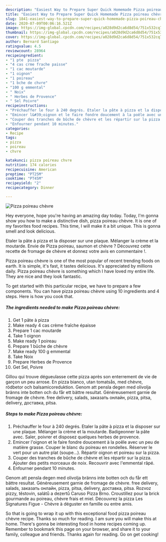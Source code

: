 ```yaml
---
description: "Easiest Way to Prepare Super Quick Homemade Pizza poireau chèvre"
title: "Easiest Way to Prepare Super Quick Homemade Pizza poireau chèvre"
slug: 1841-easiest-way-to-prepare-super-quick-homemade-pizza-poireau-chevre
date: 2020-07-09T00:06:16.521Z
image: https://img-global.cpcdn.com/recipes/a028d9d2ca6d8d54/751x532cq70/pizza-poireau-chevre-photo-principale-de-la-recette.jpg
thumbnail: https://img-global.cpcdn.com/recipes/a028d9d2ca6d8d54/751x532cq70/pizza-poireau-chevre-photo-principale-de-la-recette.jpg
cover: https://img-global.cpcdn.com/recipes/a028d9d2ca6d8d54/751x532cq70/pizza-poireau-chevre-photo-principale-de-la-recette.jpg
author: Bernard Santiago
ratingvalue: 4.5
reviewcount: 28964
recipeingredient:
- "1 pte  pizza"
- "4 cas crme frache paisse"
- "1 cac moutarde"
- "1 oignon"
- "1 poireau"
- "1 bche de chvre"
- "100 g emmental"
- " Noix"
- " Herbes de Provence"
- " Sel Poivre"
recipeinstructions:
- "Préchauffer le four à 240 degrés. Etaler la pâte à pizza et la disposer sur une plaque. Mélanger la crème et la moutarde. Badigeonner la pâte avec. Saler, poivrer et disposez quelques herbes de provence."
- "Emincer l&#39;oignon et le faire fondre doucement à la poêle avec un peu de matière grasse. Couper le blanc du poireau en rondelles. Réserver le vert pour un autre plat (soupe...). Répartir oignon et poireau sur la pizza."
- "Couper des tranches de bûche de chèvre et les répartir sur la pizza. Ajouter des petits morceaux de noix. Recouvrir avec l&#39;emmental râpé."
- "Enfourner pendant 10 minutes."
categories:
- Recipe
tags:
- pizza
- poireau
- chvre

katakunci: pizza poireau chvre 
nutrition: 174 calories
recipecuisine: American
preptime: "PT25M"
cooktime: "PT45M"
recipeyield: "2"
recipecategory: Dinner

---
```



![Pizza poireau chèvre](https://img-global.cpcdn.com/recipes/a028d9d2ca6d8d54/751x532cq70/pizza-poireau-chevre-photo-principale-de-la-recette.jpg)

Hey everyone, hope you're having an amazing day today. Today, I'm gonna show you how to make a distinctive dish, pizza poireau chèvre. It is one of my favorites food recipes. This time, I will make it a bit unique. This is gonna smell and look delicious.

Etaler la pâte à pizza et la disposer sur une plaque. Mélanger la crème et la moutarde. Envie de Pizza poireau, saumon et chèvre ? Découvrez cette recette de fromage de chèvre et donnez votre avis en commentaire !.

Pizza poireau chèvre is one of the most popular of recent trending foods on earth. It is simple, it's fast, it tastes delicious. It's appreciated by millions daily. Pizza poireau chèvre is something which I have loved my entire life. They are nice and they look fantastic.


To get started with this particular recipe, we have to prepare a few components. You can have pizza poireau chèvre using 10 ingredients and 4 steps. Here is how you cook that.

<!--inarticleads1-->

##### The ingredients needed to make Pizza poireau chèvre:

1. Get 1 pâte à pizza
1. Make ready 4 cas crème fraîche épaisse
1. Prepare 1 cac moutarde
1. Take 1 oignon
1. Make ready 1 poireau
1. Prepare 1 bûche de chèvre
1. Make ready 100 g emmental
1. Take  Noix
1. Prepare  Herbes de Provence
1. Get  Sel, Poivre


Gillou qui trouve dégueulasse cette pizza après son enterrement de vie de garçon un peu arrose. En pizza bianco, utan tomatsås, med chèvre, rödbetor och balsamicoreduktion. Genom att pensla degen med olivolja bränns inte botten och du får ett bättre resultat. Généreusement garnie de fromage de chèvre. free delivery, salads, заказать онлайн, pizza, pitsa, delivery, доставка, pitsa. 

<!--inarticleads2-->

##### Steps to make Pizza poireau chèvre:

1. Préchauffer le four à 240 degrés. Etaler la pâte à pizza et la disposer sur une plaque. Mélanger la crème et la moutarde. Badigeonner la pâte avec. Saler, poivrer et disposez quelques herbes de provence.
1. Emincer l&#39;oignon et le faire fondre doucement à la poêle avec un peu de matière grasse. Couper le blanc du poireau en rondelles. Réserver le vert pour un autre plat (soupe...). Répartir oignon et poireau sur la pizza.
1. Couper des tranches de bûche de chèvre et les répartir sur la pizza. Ajouter des petits morceaux de noix. Recouvrir avec l&#39;emmental râpé.
1. Enfourner pendant 10 minutes.


Genom att pensla degen med olivolja bränns inte botten och du får ett bättre resultat. Généreusement garnie de fromage de chèvre. free delivery, salads, заказать онлайн, pizza, pitsa, delivery, доставка, pitsa. Rozvoz pizzy, těstovin, salátů a dezertů Caruso Pizza Brno. Croustillez pour la brick gourmande au poireau, chèvre frais et miel. Découvrez la pizza Les Signatures Figue - Chèvre à déguster en famille ou entre amis. 

So that is going to wrap it up with this exceptional food pizza poireau chèvre recipe. Thanks so much for reading. I am sure you will make this at home. There's gonna be interesting food in home recipes coming up. Remember to bookmark this page on your browser, and share it to your family, colleague and friends. Thanks again for reading. Go on get cooking!
